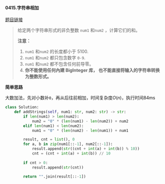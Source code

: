 #### 0415.字符串相加

[题目链接](https://leetcode-cn.com/problems/add-strings)

> 给定两个字符串形式的非负整数 `num1` 和`num2` ，计算它们的和。
>
> **注意：**
>
> 1. `num1` 和`num2` 的长度都小于 5100.
> 2. `num1` 和`num2` 都只包含数字 `0-9`.
> 3. `num1` 和`num2` 都不包含任何前导零。
> 4. **你不能使用任何內建 BigInteger 库， 也不能直接将输入的字符串转换为整数形式。**

**简单思路**

大数加法，先对小数补`0`，再从后往前相加，时间复杂度$O(n)$，执行时间84ms

```python
class Solution:
    def addStrings(self, num1: str, num2: str) -> str:
        if len(num1) > len(num2):
            num2 = "0" * (len(num1) - len(num2)) + num2
        elif len(num1) < len(num2):
            num1 = "0" * (len(num2) - len(num1)) + num1

        result, cnt = list(), 0
        for a, b in zip(num1[::-1], num2[::-1]):
            result.append(str((cnt + int(a) + int(b)) % 10))
            cnt = (cnt + int(a) + int(b)) // 10
        
        if cnt > 0:
            result.append(str(cnt))
        
        return "".join(result[::-1])
```

